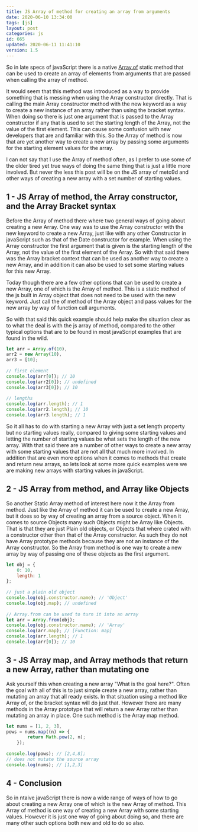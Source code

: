 ```yaml
---
title: JS Array of method for creating an array from arguments
date: 2020-06-10 13:34:00
tags: [js]
layout: post
categories: js
id: 665
updated: 2020-06-11 11:41:10
version: 1.5
---
```


So in late specs of javaScript there is a native [Array.of](https://developer.mozilla.org/en-US/docs/Web/JavaScript/Reference/Global_Objects/Array/of) static method that can be used to create an array of elements from arguments that are passed when calling the array of method. 

It would seem that this method was introduced as a way to provide something that is messing when using the Array constructor directly. That is calling the main Array constructor method with the new keyword as a way to create a new instance of an array rather than using the bracket syntax. When doing so there is just one argument that is passed to the Array constructor if any that is used to set the starting length of the Array, not the value of the first element. This can cause some confusion with new developers that are and familiar with this. So the Array of method is now that are yet another way to create a new array by passing some arguments for the starting element values for the array.

I can not say that I use the Array of method often, as I prefer to use some of the older tired yet true ways of doing the same thing that is just a little more involved. But never the less this post will be on the JS array of meto9d and other ways of creating a new array with a set number of starting values.

<!-- more -->

## 1 - JS Array of method, the Array constructor, and the Array Bracket syntax

Before the Array of method there where two general ways of going about creating a new Array. One way was to use the Array constructor with the new keyword to create a new Array, just like with any other Constructor in javaScript such as that of the Date constructor for example. When using the Array constructor the first argument that is given is the starting length of the Array, not the value of the first element of the Array. So with that said there was the Array bracket context that can be used as another way to create a new Array, and in addition it can also be used to set some starting values for this new Array.

Today though there are a few other options that can be used to create a new Array, one of which is the Array of method. This is a static method of the js built in Array object that does not need to be used with the new keyword. Just call the of method of the Array object and pass values for the new array by way of function call arguments.

So with that said this quick example should help make the situation clear as to what the deal is with the js array of method, compared to the other typical options that are to be found in most javaScript examples that are found in the wild.

```js
let arr = Array.of(10),
arr2 = new Array(10),
arr3 = [10];
 
// first element
console.log(arr[0]); // 10
console.log(arr2[0]); // undefined
console.log(arr3[0]); // 10
 
// lengths
console.log(arr.length); // 1
console.log(arr2.length); // 10
console.log(arr3.length); // 1
```

So it all has to do with starting a new Array with just a set length property but no starting values really, compared to giving some starting values and letting the number of starting values be what sets the length of the new array. With that said there are a number of other ways to create a new array with some starting values that are not all that much more involved. In addition that are even more options when it comes to methods that create and return new arrays, so lets look at some more quick examples were we are making new arrays with starting values in javaScript.

## 2 - JS Array from method, and Array like Objects

So another Static Array method of interest here now it the Array from method. Just like the Array of method it can be used to create a new Array, but it does so by way of creating an array from a source object. When it comes to source Objects many such Objects might be Array like Objects. That is that they are just Plain old objects, or Objects that where crated with a constructor other then that of the Array constructor. As such they do not have Array prototype methods because they are not an instance of the Array constructor. So the Array from method is one way to create a new array by way of passing one of these objects as the first argument.

```js
let obj = {
    0: 10,
    length: 1
};
 
// just a plain old object
console.log(obj.constructor.name); // 'Object'
console.log(obj.map); // undefined
 
// Array.from can be used to turn it into an array
let arr = Array.from(obj);
console.log(obj.constructor.name); // 'Array'
console.log(arr.map); // [Function: map]
console.log(arr.length); // 1
console.log(arr[0]); // 10
```

## 3 - JS Array map, and Array methods that return a new Array, rather than mutating one

Ask yourself this when creating a new array \"What is the goal here?\". Often the goal with all of this is to just simple create a new array, rather than mutating an array that all ready exists. In that situation using a method like Array of, or the bracket syntax will do just that. However there are many methods in the Array prototype that will return a new Array rather than  mutating an array in place. One such method is the Array map method.

```js
let nums = [1, 2, 3],
pows = nums.map((n) => {
        return Math.pow(2, n);
    });
 
console.log(pows); // [2,4,8];
// does not mutate the source array
console.log(nums); // [1,2,3]
```

## 4 - Conclusion

So in ntaive javaScript there is now a wide range of ways of how to go about creating a new Array one of which is the new Array of method. This Array of method is one way of creating a new Array with some starting values. However it is just one way of going about doing so, and there are many other such options both new and old to do so also.